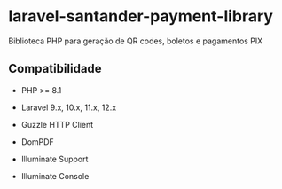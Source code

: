 # laravel-santander-payment-library
Biblioteca PHP para geração de QR codes, boletos e pagamentos PIX
## Compatibilidade

- PHP >= 8.1
- Laravel 9.x, 10.x, 11.x, 12.x

- Guzzle HTTP Client
- DomPDF
- Illuminate Support
- Illuminate Console

